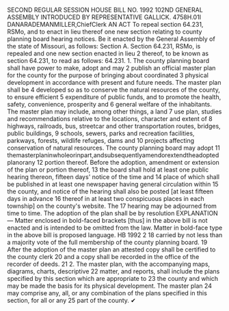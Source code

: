 SECOND REGULAR SESSION
HOUSE BILL NO. 1992
102ND GENERAL ASSEMBLY
INTRODUCED BY REPRESENTATIVE GALLICK.
4758H.01I DANARADEMANMILLER,ChiefClerk
AN ACT
To repeal section 64.231, RSMo, and to enact in lieu thereof one new section relating to
county planning board hearing notices.
Be it enacted by the General Assembly of the state of Missouri, as follows:
Section A. Section 64.231, RSMo, is repealed and one new section enacted in lieu
2 thereof, to be known as section 64.231, to read as follows:
64.231. 1. The county planning board shall have power to make, adopt and may
2 publish an official master plan for the county for the purpose of bringing about coordinated
3 physical development in accordance with present and future needs. The master plan shall be
4 developed so as to conserve the natural resources of the county, to ensure efficient
5 expenditure of public funds, and to promote the health, safety, convenience, prosperity and
6 general welfare of the inhabitants. The master plan may include, among other things, a land
7 use plan, studies and recommendations relative to the locations, character and extent of
8 highways, railroads, bus, streetcar and other transportation routes, bridges, public buildings,
9 schools, sewers, parks and recreation facilities, parkways, forests, wildlife refuges, dams and
10 projects affecting conservation of natural resources. The county planning board may adopt
11 themasterplaninwholeorinpart,andsubsequentlyamendorextendtheadoptedplanorany
12 portion thereof. Before the adoption, amendment or extension of the plan or portion thereof,
13 the board shall hold at least one public hearing thereon, fifteen days' notice of the time and
14 place of which shall be published in at least one newspaper having general circulation within
15 the county, and notice of the hearing shall also be posted [at least fifteen days in advance
16 thereof in at least two conspicuous places in each township] on the county's website. The
17 hearing may be adjourned from time to time. The adoption of the plan shall be by resolution
EXPLANATION — Matter enclosed in bold-faced brackets [thus] in the above bill is not enacted and is
intended to be omitted from the law. Matter in bold-face type in the above bill is proposed language.
HB 1992 2
18 carried by not less than a majority vote of the full membership of the county planning board.
19 After the adoption of the master plan an attested copy shall be certified to the county clerk
20 and a copy shall be recorded in the office of the recorder of deeds.
21 2. The master plan, with the accompanying maps, diagrams, charts, descriptive
22 matter, and reports, shall include the plans specified by this section which are appropriate to
23 the county and which may be made the basis for its physical development. The master plan
24 may comprise any, all, or any combination of the plans specified in this section, for all or any
25 part of the county.
✔